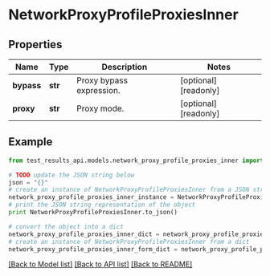 # NetworkProxyProfileProxiesInner


## Properties
Name | Type | Description | Notes
------------ | ------------- | ------------- | -------------
**bypass** | **str** | Proxy bypass expression. | [optional] [readonly] 
**proxy** | **str** | Proxy mode. | [optional] [readonly] 

## Example

```python
from test_results_api.models.network_proxy_profile_proxies_inner import NetworkProxyProfileProxiesInner

# TODO update the JSON string below
json = "{}"
# create an instance of NetworkProxyProfileProxiesInner from a JSON string
network_proxy_profile_proxies_inner_instance = NetworkProxyProfileProxiesInner.from_json(json)
# print the JSON string representation of the object
print NetworkProxyProfileProxiesInner.to_json()

# convert the object into a dict
network_proxy_profile_proxies_inner_dict = network_proxy_profile_proxies_inner_instance.to_dict()
# create an instance of NetworkProxyProfileProxiesInner from a dict
network_proxy_profile_proxies_inner_form_dict = network_proxy_profile_proxies_inner.from_dict(network_proxy_profile_proxies_inner_dict)
```
[[Back to Model list]](../README.md#documentation-for-models) [[Back to API list]](../README.md#documentation-for-api-endpoints) [[Back to README]](../README.md)



